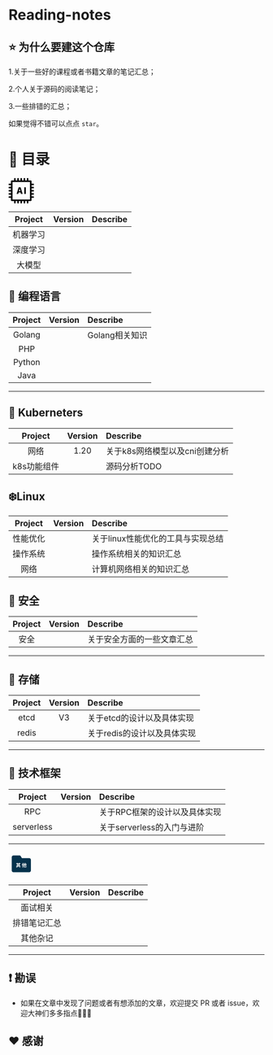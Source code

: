 # Reading-notes

## ⭐️ 为什么要建这个仓库

1.关于一些好的课程或者书籍文章的笔记汇总；

2.个人关于源码的阅读笔记；

3.一些排错的汇总；

如果觉得不错可以点点 `star`。

# 📖 目录

<svg t="1698327861755" class="icon" viewBox="0 0 1024 1024" version="1.1" xmlns="http://www.w3.org/2000/svg" p-id="2656" width="50" height="50"><path d="M992.33 416.37c17.66 0 31.98-14.32 31.98-31.98s-14.32-31.98-31.98-31.98h-63.98v-63.96h63.98c17.66 0 31.98-14.32 31.98-31.98s-14.32-31.98-31.98-31.98h-63.98v-95.94c0.01-8.48-3.36-16.62-9.35-22.62-6-6-14.14-9.37-22.62-9.36h-95.94V32.61c0-17.67-14.32-31.98-31.98-31.98-17.67 0-31.98 14.32-31.98 31.98v63.96h-63.96V32.61c0-17.67-14.32-31.98-31.98-31.98-17.67 0-31.98 14.32-31.98 31.98v63.96H544.6V32.61c0-17.67-14.32-31.98-31.98-31.98-17.67 0-31.98 14.32-31.98 31.98v63.96h-63.96V32.61c0-17.67-14.32-31.98-31.98-31.98s-31.98 14.32-31.98 31.98v63.96h-63.96V32.61c0-17.67-14.32-31.98-31.98-31.98S224.8 14.95 224.8 32.61v63.96h-95.94c-8.48 0-16.62 3.36-22.62 9.36s-9.36 14.14-9.36 22.62v95.94H32.92c-17.67 0-31.98 14.32-31.98 31.98s14.32 31.98 31.98 31.98h63.96v63.96H32.92c-17.67 0-31.98 14.32-31.98 31.98 0 17.67 14.32 31.98 31.98 31.98h63.96v63.97H32.92c-17.66 0-31.97 14.31-31.97 31.97 0 17.65 14.31 31.97 31.97 31.97h63.96v63.98H32.92c-17.66 0-31.97 14.31-31.97 31.97 0 17.66 14.31 31.97 31.97 31.97h63.96v63.98H32.92C15.26 736.18 0.95 750.5 0.95 768.15s14.31 31.97 31.97 31.97h63.96v95.95a31.944 31.944 0 0 0 9.36 22.62c6 5.99 14.14 9.36 22.62 9.35h95.94v63.98c0 17.66 14.32 31.98 31.98 31.98 17.67 0 31.98-14.32 31.98-31.98v-63.98h63.96v63.98c0 17.66 14.32 31.98 31.98 31.98 17.67 0 31.98-14.32 31.98-31.98v-63.98h63.96v63.98c0 17.66 14.32 31.98 31.98 31.98s31.98-14.32 31.98-31.98v-63.98h63.96v63.98c0 17.66 14.32 31.98 31.98 31.98s31.98-14.32 31.98-31.98v-63.98h63.96v63.98c0 17.66 14.32 31.98 31.98 31.98s31.98-14.32 31.98-31.98v-63.98h95.94c8.48 0.02 16.62-3.35 22.62-9.35s9.37-14.14 9.35-22.62v-95.95h63.98c17.65 0 31.97-14.31 31.97-31.97 0-17.66-14.31-31.97-31.97-31.97h-63.98V672.2h63.98c17.65 0 31.97-14.31 31.97-31.97 0-17.66-14.31-31.97-31.97-31.97h-63.98v-63.98h63.98c17.65 0 31.97-14.31 31.97-31.97 0-17.66-14.31-31.97-31.97-31.97h-63.98v-63.97h63.98zM864.41 864.1H160.84V160.53h703.57V864.1zM406.82 580.42h79.2l15.48 61.56h67.68l-83.16-267.84h-77.04l-83.16 267.84h65.52l15.48-61.56z m18-72.36c6.84-26.64 14.04-57.96 20.52-86.04h1.44c7.2 27.36 14.04 59.4 21.24 86.04l5.76 22.68h-54.72l5.76-22.68zM697.7 641.98h-64.44V374.14h64.44v267.84z" p-id="2657"></path></svg> 

| Project  | Version | Describe |
| :------: | :-----: | :------- |
| 机器学习 |         |          |
| 深度学习 |         |          |
|  大模型  |         |          |





## 🐳 编程语言

| Project | Version | Describe       |
| :-----: | :-----: | :------------- |
| Golang  |         | Golang相关知识 |
|   PHP   |         |                |
| Python  |         |                |
|  Java   |         |                |




----------------------------

## 🍉 Kuberneters


|   Project   | Version | Describe                       |
| :---------: | :-----: | :----------------------------- |
|    网络     |  1.20   | 关于k8s网络模型以及cni创建分析 |
| k8s功能组件 |         | 源码分析TODO                   |





## ❄️Linux


| Project  | Version | Describe                          |
| :------: | :-----: | :-------------------------------- |
| 性能优化 |         | 关于linux性能优化的工具与实现总结 |
| 操作系统 |         | 操作系统相关的知识汇总            |
|   网络   |         | 计算机网络相关的知识汇总          |



## 🚀 安全

| Project | Version | Describe                   |
| :-----: | :-----: | :------------------------- |
|  安全   |         | 关于安全方面的一些文章汇总 |

-------



## 📝 存储

| Project | Version | Describe                    |
| :-----: | :-----: | :-------------------------- |
|  etcd   |   V3    | 关于etcd的设计以及具体实现  |
|  redis  |         | 关于redis的设计以及具体实现 |

----------------------------



## 📱 技术框架

| Project | Version | Describe                      |
| :-----: | :-----: | :---------------------------- |
|   RPC   |         | 关于RPC框架的设计以及具体实现 |
|   serverless   |         | 关于serverless的入门与进阶 |

----------------------------



<svg t="1698328076085" class="icon" viewBox="0 0 1024 1024" version="1.1" xmlns="http://www.w3.org/2000/svg" p-id="5079" width="50" height="50"><path d="M832.426667 281.884444H540.444444l-24.32-35.555555c-24.888889-46.933333-31.431111-71.253333-70.257777-71.253333h-246.044445c-38.684444 0-70.257778 31.857778-70.257778 71.253333v534.044444c-0.142222 18.773333 7.253333 36.835556 20.337778 50.204445 13.226667 13.368889 31.146667 20.906667 49.92 21.048889h632.462222c38.826667 0 70.257778-31.857778 70.257778-71.111111V353.137778c0.142222-39.395556-31.288889-71.253333-70.115555-71.253334z" fill="#06324C" p-id="5080"></path><path d="M366.222222 615.822222l18.915556 14.933334c-17.92 10.382222-45.084444 21.333333-66.133334 27.733333-3.555556-4.977778-10.097778-12.942222-15.36-17.493333 20.48-5.546667 46.648889-16.355556 60.728889-25.031112h-58.168889v-21.76h33.706667v-79.928888h-27.733333v-21.76h27.733333v-19.342223h23.466667v19.342223h62.72v-19.342223h24.177778v19.342223h29.013333v21.76h-29.013333v79.928888h34.133333v21.76h-118.186667z m-2.702222-101.546666v12.373333h62.72v-12.373333h-62.72z m0 45.368888h62.72v-13.368888h-62.72v13.368888z m0 34.417778h62.72v-14.506666h-62.72v14.506666z m58.737778 23.182222c22.471111 7.822222 48.213333 18.346667 63.146666 25.884445l-22.755555 14.933333c-12.8-7.537778-35.413333-18.346667-57.315556-26.311111l16.924445-14.506667zM605.155556 480.284444c-5.12 13.368889-11.52 27.164444-18.488889 40.106667v137.813333H563.2v-101.404444c-4.124444 5.546667-8.391111 10.524444-12.515556 14.933333-2.133333-5.404444-8.817778-18.346667-12.8-23.893333 17.92-17.92 35.413333-46.222222 45.368889-74.666667l21.902223 7.111111z m86.328888 154.026667c11.804444 0 13.795556-4.835556 15.502223-27.306667 5.404444 3.555556 15.075556 7.537778 21.475555 9.102223-3.128889 29.582222-10.097778 39.537778-35.271111 39.537777h-44.088889c-28.302222 0-36.408889-7.822222-36.408889-35.128888v-54.328889l-14.933333 5.831111-9.102222-20.906667 24.177778-9.386667v-47.075555h23.466666v37.688889l19.342222-7.395556v-51.626666h22.044445v42.808888l20.195555-7.537777 2.986667-2.417778 4.408889-2.986667 16.071111 6.115556-0.853333 3.555555c-0.142222 34.702222-0.568889 58.595556-1.848889 67.271111-0.995556 9.955556-4.551111 15.075556-11.235556 17.92-6.115556 2.844444-15.502222 2.986667-22.471111 2.844445-0.426667-6.542222-2.417778-16.497778-5.12-21.76 4.408889 0.142222 9.955556 0.426667 12.088889 0.426667 2.844444 0 4.124444-0.853333 4.977778-4.551112 0.853333-3.555556 1.137778-16.782222 1.422222-42.808888l-20.622222 8.248888v70.968889H655.644444v-62.151111l-19.342222 7.537778v63.715556c0 11.946667 1.991111 13.795556 14.791111 13.795555h40.391111z" fill="#FFFFFF" p-id="5081"></path></svg>

|   Project    | Version | Describe |
| :----------: | :-----: | :------- |
|   面试相关   |         |          |
| 排错笔记汇总 |         |          |
|   其他杂记   |         |          |

----------------------------





## ❗️ 勘误

+ 如果在文章中发现了问题或者有想添加的文章，欢迎提交 PR 或者 issue，欢迎大神们多多指点🙏🙏🙏



## ♥️ 感谢

